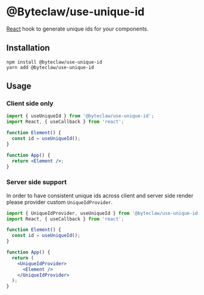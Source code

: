 # @Byteclaw/use-unique-id

[React](https://github.com/facebook/react) hook to generate unique ids for your components.

## Installation

```console
npm install @byteclaw/use-unique-id
yarn add @byteclaw/use-unique-id
```

## Usage

### Client side only

```jsx
import { useUniqueId } from '@byteclaw/use-unique-id';
import React, { useCallback } from 'react';

function Element() {
  const id = useUniqueId();
}

function App() {
  return <Element />;
}
```

### Server side support

In order to have consistent unique ids across client and server side render please provider custom `UniqueIdProvider`.

```jsx
import { UniqueIdProvider, useUniqueId } from '@byteclaw/use-unique-id';
import React, { useCallback } from 'react';

function Element() {
  const id = useUniqueId();
}

function App() {
  return (
    <UniqueIdProvider>
      <Element />
    </UniqueIdProvider>
  );
}
```
